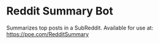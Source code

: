 # Reddit Summary Bot

Summarizes top posts in a SubReddit. Available for use at: https://poe.com/RedditSummary

